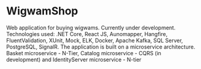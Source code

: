 # WigwamShop
Web application for buying wigwams. Currently under development. Technologies used: .NET Core, React JS, Aunomapper, Hangfire, FluentValidation, XUnit, Mock, ELK, Docker, Apache Kafka, SQL Server, PostgreSQL, SignalR. The application is built on a microservice architecture. Basket microservice - N-Tier, Catalog microservice - CQRS (in development) and IdentityServer microservice - N-tier
